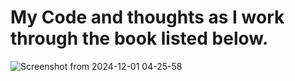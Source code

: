 # My Code and thoughts as I work through the book listed below.
![Screenshot from 2024-12-01 04-25-58](https://github.com/user-attachments/assets/ae980a24-376b-49b7-941b-135eabca5ce7)
